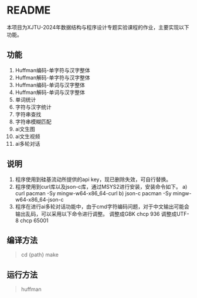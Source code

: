 # README
本项目为XJTU-2024年数据结构与程序设计专题实验课程的作业，主要实现以下功能。
## 功能
1. Huffman编码-单字符与汉字整体
2. Huffman解码-单字符与汉字整体
3. Huffman编码-单词与汉字整体
4. Huffman解码-单词与汉字整体
5. 单词统计
6. 字符与汉字统计
7. 字符串查找
8. 字符串模糊匹配
9. ai文生图
10. ai文生视频
11. ai多轮对话
## 说明
1. 程序使用到硅基流动所提供的api key，现已删除失效，可自行替换。
2. 程序使用到curl库以及json-c库，通过MSYS2进行安装，安装命令如下。
    a) curl
    pacman -Sy mingw-w64-x86_64-curl
    b) json-c
    pacman -Sy mingw-w64-x86_64-json-c  
3. 程序在进行ai多轮对话功能中，由于cmd字符编码问题，对于中文输出可能会输出乱码，可以采用以下命令进行调整。
调整成GBK
chcp 936
调整成UTF-8
chcp 65001
## 编译方法
> cd {path}
> make
## 运行方法
> huffman
